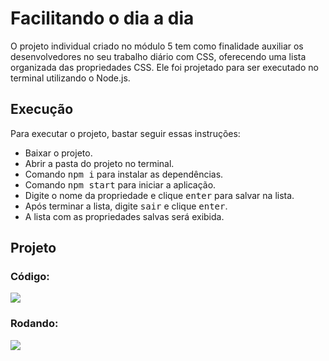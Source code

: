 # Facilitando o dia a dia

O projeto individual criado no módulo 5 tem como finalidade auxiliar os desenvolvedores no seu trabalho diário com CSS, oferecendo uma lista organizada das propriedades CSS. Ele foi projetado para ser executado no terminal utilizando o Node.js.

## Execução

Para executar o projeto, bastar seguir essas instruções:

<ul>
  <li>Baixar o projeto.</li>
  <li>Abrir a pasta do projeto no terminal.</li>
  <li>Comando <kbd>npm i</kbd> para instalar as dependências.</li>
  <li>Comando <kbd>npm start</kbd> para iniciar a aplicação.</li>
  <li>Digite o nome da propriedade e clique <kbd>enter</kbd> para salvar na lista.</li>
  <li>Após terminar a lista, digite <kbd>sair</kbd> e clique <kbd>enter</kbd>.</li>
  <li>A lista com as propriedades salvas será exibida.</li>
</ul>

## Projeto

### Código:
<img src="https://user-images.githubusercontent.com/114250155/218610360-94629701-e0c6-401a-9fd1-30e9555b089b.png" />

### Rodando:
<img src="https://user-images.githubusercontent.com/114250155/218610453-6a4e8ebe-c9d1-4e4e-bc26-352b90da2211.png" />
